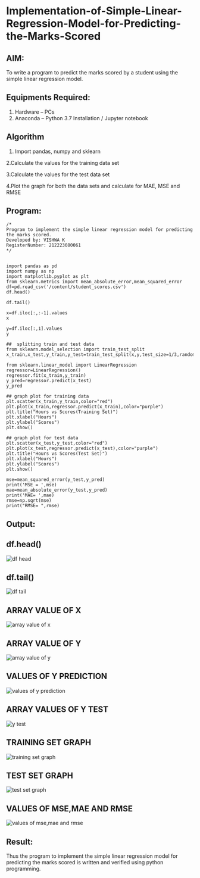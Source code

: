 # Implementation-of-Simple-Linear-Regression-Model-for-Predicting-the-Marks-Scored

## AIM:
To write a program to predict the marks scored by a student using the simple linear regression model.

## Equipments Required:
1. Hardware – PCs
2. Anaconda – Python 3.7 Installation / Jupyter notebook

## Algorithm

  1. Import pandas, numpy and sklearn

  2.Calculate the values for the training data set

  3.Calculate the values for the test data set

  4.Plot the graph for both the data sets and calculate for MAE, MSE and RMSE
  

## Program:
```
/*
Program to implement the simple linear regression model for predicting the marks scored.
Developed by: VISHWA K
RegisterNumber: 212223080061
*/
```
```

import pandas as pd
import numpy as np
import matplotlib.pyplot as plt
from sklearn.metrics import mean_absolute_error,mean_squared_error
df=pd.read_csv('/content/student_scores.csv')
df.head()

df.tail()

x=df.iloc[:,:-1].values
x

y=df.iloc[:,1].values
y

##  splitting train and test data
from sklearn.model_selection import train_test_split
x_train,x_test,y_train,y_test=train_test_split(x,y,test_size=1/3,random_state=0)

from sklearn.linear_model import LinearRegression
regressor=LinearRegression()
regressor.fit(x_train,y_train)
y_pred=regressor.predict(x_test)
y_pred

## graph plot for training data
plt.scatter(x_train,y_train,color="red")
plt.plot(x_train,regressor.predict(x_train),color="purple")
plt.title("Hours vs Scores(Training Set)")
plt.xlabel("Hours")
plt.ylabel("Scores")
plt.show()

## graph plot for test data
plt.scatter(x_test,y_test,color="red")
plt.plot(x_test,regressor.predict(x_test),color="purple")
plt.title("Hours vs Scores(Test Set)")
plt.xlabel("Hours")
plt.ylabel("Scores")
plt.show()

mse=mean_squared_error(y_test,y_pred)
print('MSE = ',mse)
mae=mean_absolute_error(y_test,y_pred)
print('MAE= ',mae)
rmse=np.sqrt(mse)
print("RMSE= ",rmse)
```

## Output:

## df.head()

![df head](https://github.com/RENUGASARAVANAN/Implementation-of-Simple-Linear-Regression-Model-for-Predicting-the-Marks-Scored/assets/119292258/db934862-eeeb-462b-aeb7-28b869113226)



## df.tail()

![df tail](https://github.com/RENUGASARAVANAN/Implementation-of-Simple-Linear-Regression-Model-for-Predicting-the-Marks-Scored/assets/119292258/42e2a9f0-638c-40c5-9ab7-1ebc5b593d69)



## ARRAY VALUE OF X

![array value of x](https://github.com/RENUGASARAVANAN/Implementation-of-Simple-Linear-Regression-Model-for-Predicting-the-Marks-Scored/assets/119292258/86c89c69-0df7-499e-9805-88444385fd12)




## ARRAY VALUE OF Y

![array value of y](https://github.com/RENUGASARAVANAN/Implementation-of-Simple-Linear-Regression-Model-for-Predicting-the-Marks-Scored/assets/119292258/9afae483-751b-4a77-be53-0c2cc3e73204)



## VALUES OF Y PREDICTION


![values of y prediction](https://github.com/RENUGASARAVANAN/Implementation-of-Simple-Linear-Regression-Model-for-Predicting-the-Marks-Scored/assets/119292258/34ad6afe-5ee1-47bc-a293-e104dc4c0ccb)



## ARRAY VALUES OF Y TEST

![y test](https://github.com/RENUGASARAVANAN/Implementation-of-Simple-Linear-Regression-Model-for-Predicting-the-Marks-Scored/assets/119292258/f7be3dfb-b4b5-44d7-9ca3-06812f202b9f)



## TRAINING SET GRAPH


![training set graph](https://github.com/RENUGASARAVANAN/Implementation-of-Simple-Linear-Regression-Model-for-Predicting-the-Marks-Scored/assets/119292258/82141809-4794-44e3-a164-aa8991f22e23)




## TEST SET GRAPH

![test set graph](https://github.com/RENUGASARAVANAN/Implementation-of-Simple-Linear-Regression-Model-for-Predicting-the-Marks-Scored/assets/119292258/15efd5e6-ebfd-4d31-97ae-0ad2d1295a2c)



## VALUES OF MSE,MAE AND RMSE

![values of mse,mae and rmse](https://github.com/RENUGASARAVANAN/Implementation-of-Simple-Linear-Regression-Model-for-Predicting-the-Marks-Scored/assets/119292258/6793057c-b446-4e92-b11d-bdf3cba4a17b)



## Result:
Thus the program to implement the simple linear regression model for predicting the marks scored is written and verified using python programming.
